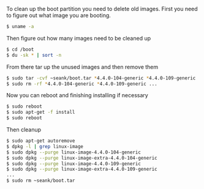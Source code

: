 To clean up the boot partition you need to delete old images. First you need to figure out what image you are booting.

```bash
$ uname -a
```

Then figure out how many images need to be cleaned up

```bash
$ cd /boot
$ du -sk * | sort -n
```

From there tar up the unused images and then remove them

```bash
$ sudo tar -cvf ~seank/boot.tar *4.4.0-104-generic *4.4.0-109-generic ...
$ sudo rm -rf *4.4.0-104-generic *4.4.0-109-generic ...
```

Now you can reboot and finishing installing if necessary

```bash
$ sudo reboot
$ sudo apt-get -f install
$ sudo reboot
```

Then cleanup

```bash
$ sudo apt-get autoremove
$ dpkg -l | grep linux-image
$ sudo dpkg --purge linux-image-4.4.0-104-generic
$ sudo dpkg --purge linux-image-extra-4.4.0-104-generic
$ sudo dpkg --purge linux-image-4.4.0-109-generic
$ sudo dpkg --purge linux-image-extra-4.4.0-109-generic
...
$ sudo rm ~seank/boot.tar
```